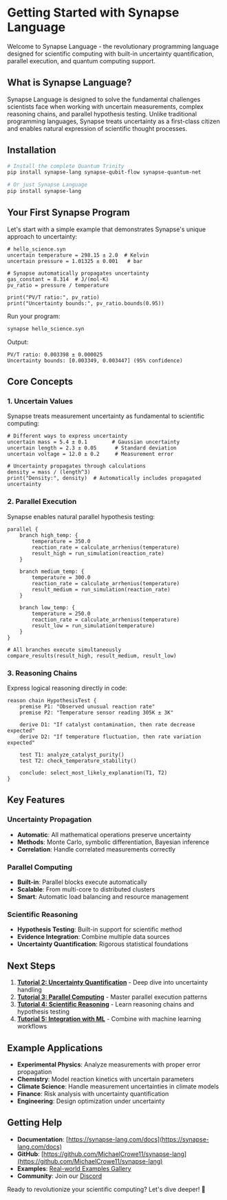 # Getting Started with Synapse Language

Welcome to Synapse Language - the revolutionary programming language designed for scientific computing with built-in uncertainty quantification, parallel execution, and quantum computing support.

## What is Synapse Language?

Synapse Language is designed to solve the fundamental challenges scientists face when working with uncertain measurements, complex reasoning chains, and parallel hypothesis testing. Unlike traditional programming languages, Synapse treats uncertainty as a first-class citizen and enables natural expression of scientific thought processes.

## Installation

```bash
# Install the complete Quantum Trinity
pip install synapse-lang synapse-qubit-flow synapse-quantum-net

# Or just Synapse Language
pip install synapse-lang
```

## Your First Synapse Program

Let's start with a simple example that demonstrates Synapse's unique approach to uncertainty:

```synapse
# hello_science.syn
uncertain temperature = 298.15 ± 2.0  # Kelvin
uncertain pressure = 1.01325 ± 0.001   # bar

# Synapse automatically propagates uncertainty
gas_constant = 8.314  # J/(mol·K)
pv_ratio = pressure / temperature

print("PV/T ratio:", pv_ratio)
print("Uncertainty bounds:", pv_ratio.bounds(0.95))
```

Run your program:
```bash
synapse hello_science.syn
```

Output:
```
PV/T ratio: 0.003398 ± 0.000025
Uncertainty bounds: [0.003349, 0.003447] (95% confidence)
```

## Core Concepts

### 1. Uncertain Values

Synapse treats measurement uncertainty as fundamental to scientific computing:

```synapse
# Different ways to express uncertainty
uncertain mass = 5.4 ± 0.1        # Gaussian uncertainty
uncertain length = 2.3 ± 0.05      # Standard deviation
uncertain voltage = 12.0 ± 0.2     # Measurement error

# Uncertainty propagates through calculations
density = mass / (length^3)
print("Density:", density)  # Automatically includes propagated uncertainty
```

### 2. Parallel Execution

Synapse enables natural parallel hypothesis testing:

```synapse
parallel {
    branch high_temp: {
        temperature = 350.0
        reaction_rate = calculate_arrhenius(temperature)
        result_high = run_simulation(reaction_rate)
    }
    
    branch medium_temp: {
        temperature = 300.0
        reaction_rate = calculate_arrhenius(temperature)
        result_medium = run_simulation(reaction_rate)
    }
    
    branch low_temp: {
        temperature = 250.0
        reaction_rate = calculate_arrhenius(temperature)
        result_low = run_simulation(temperature)
    }
}

# All branches execute simultaneously
compare_results(result_high, result_medium, result_low)
```

### 3. Reasoning Chains

Express logical reasoning directly in code:

```synapse
reason chain HypothesisTest {
    premise P1: "Observed unusual reaction rate"
    premise P2: "Temperature sensor reading 305K ± 3K"
    
    derive D1: "If catalyst contamination, then rate decrease expected"
    derive D2: "If temperature fluctuation, then rate variation expected"
    
    test T1: analyze_catalyst_purity()
    test T2: check_temperature_stability()
    
    conclude: select_most_likely_explanation(T1, T2)
}
```

## Key Features

### Uncertainty Propagation
- **Automatic**: All mathematical operations preserve uncertainty
- **Methods**: Monte Carlo, symbolic differentiation, Bayesian inference
- **Correlation**: Handle correlated measurements correctly

### Parallel Computing
- **Built-in**: Parallel blocks execute automatically
- **Scalable**: From multi-core to distributed clusters
- **Smart**: Automatic load balancing and resource management

### Scientific Reasoning
- **Hypothesis Testing**: Built-in support for scientific method
- **Evidence Integration**: Combine multiple data sources
- **Uncertainty Quantification**: Rigorous statistical foundations

## Next Steps

1. **[Tutorial 2: Uncertainty Quantification](02-uncertainty-quantification.md)** - Deep dive into uncertainty handling
2. **[Tutorial 3: Parallel Computing](03-parallel-computing.md)** - Master parallel execution patterns
3. **[Tutorial 4: Scientific Reasoning](04-scientific-reasoning.md)** - Learn reasoning chains and hypothesis testing
4. **[Tutorial 5: Integration with ML](05-machine-learning.md)** - Combine with machine learning workflows

## Example Applications

- **Experimental Physics**: Analyze measurements with proper error propagation
- **Chemistry**: Model reaction kinetics with uncertain parameters  
- **Climate Science**: Handle measurement uncertainties in climate models
- **Finance**: Risk analysis with uncertainty quantification
- **Engineering**: Design optimization under uncertainty

## Getting Help

- **Documentation**: [https://synapse-lang.com/docs](https://synapse-lang.com/docs)
- **GitHub**: [https://github.com/MichaelCrowe11/synapse-lang](https://github.com/MichaelCrowe11/synapse-lang)
- **Examples**: [Real-world Examples Gallery](../examples/)
- **Community**: Join our [Discord](https://discord.gg/synapse-lang)

Ready to revolutionize your scientific computing? Let's dive deeper! 🚀